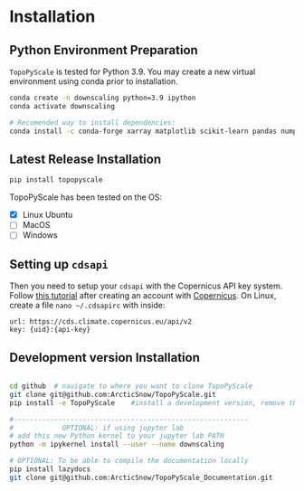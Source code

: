 # Installation

## Python Environment Preparation
`TopoPyScale` is tested for Python 3.9. You may create a new virtual environment using conda prior to installation.

```bash
conda create -n downscaling python=3.9 ipython
conda activate downscaling

# Recomended way to install dependencies:
conda install -c conda-forge xarray matplotlib scikit-learn pandas numpy netcdf4 h5netcdf rasterio pyproj dask
```

## Latest Release Installation

```bash
pip install topopyscale
```

TopoPyScale has been tested on the OS:
- [x] Linux Ubuntu
- [ ] MacOS
- [ ] Windows

## Setting up `cdsapi`

Then you need to setup your `cdsapi` with the Copernicus API key system. Follow [this tutorial](https://cds.climate.copernicus.eu/api-how-to#install-the-cds-api-key) after creating an account with [Copernicus](https://cds.climate.copernicus.eu/). On Linux, create a file `nano ~/.cdsapirc` with inside:

```
url: https://cds.climate.copernicus.eu/api/v2
key: {uid}:{api-key}
```

## Development version Installation

```bash

cd github  # navigate to where you want to clone TopoPyScale
git clone git@github.com:ArcticSnow/TopoPyScale.git
pip install -e TopoPyScale    #install a development version, remove the -e for normal install

#----------------------------------------------------------
#            OPTIONAL: if using jupyter lab
# add this new Python kernel to your jupyter lab PATH
python -m ipykernel install --user --name downscaling

# OPTIONAL: To be able to compile the documentation locally
pip install lazydocs
git clone git@github.com:ArcticSnow/TopoPyScale_Documentation.git
```



